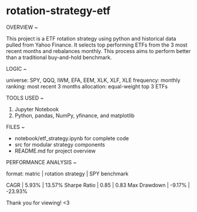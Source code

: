 # rotation-strategy-etf

OVERVIEW ~

This project is a ETF rotation strategy using python and historical data pulled from Yahoo Finance. It selects top performing ETFs from the 3 most recent months and rebalances monthly. This process aims to perform better than a traditional buy-and-hold benchmark.

LOGIC ~

universe: SPY, QQQ, IWM, EFA, EEM, XLK, XLF, XLE
frequency: monthly
ranking: most recent 3 months
allocation: equal-weight top 3 ETFs

TOOLS USED ~

1. Jupyter Notebook 
2. Python, pandas, NumPy, yfinance, and matplotlib

FILES ~
- notebook/etf_strategy.ipynb for complete code 
- src for modular strategy components 
- README.md for project overview 

PERFORMANCE ANALYSIS ~

format: matric | rotation strategy | SPY benchmark

CAGR         | 5.93%   | 13.57%
Sharpe Ratio | 0.85    | 0.83
Max Drawdown | -9.17%  | -23.93%

Thank you for viewing! <3
